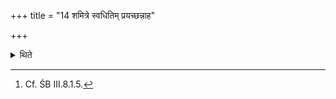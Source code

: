 +++
title = "14 शमित्रे स्वधितिम् प्रयच्छन्नाह"

+++

<details><summary>थिते</summary>

14. While giving the knife to the Śamitr̥ (the Adhvaryu) says, “O Śamitr̥, may this anointed edge be seen by you (and consequently be avoided by you at the time of the dissection of the animal)".[^1]  


[^1]: Cf. ŚB III.8.1.5.
</details>
